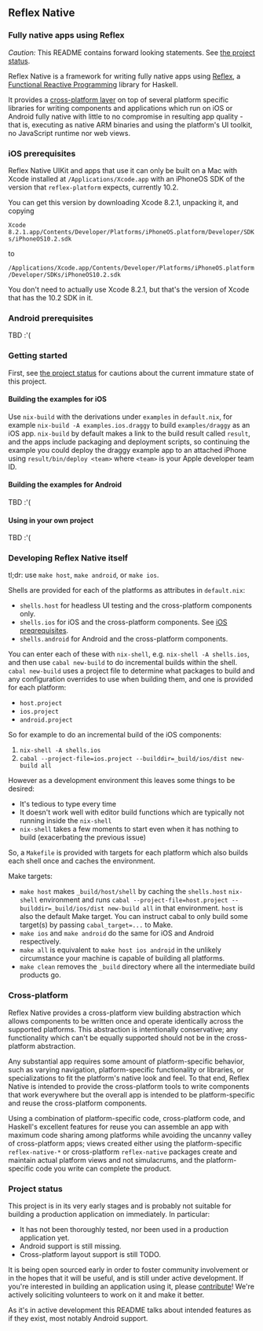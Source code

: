 ## Reflex Native

### Fully native apps using Reflex

_Caution:_ This README contains forward looking statements. See [the project status](#project-status).

Reflex Native is a framework for writing fully native apps using [Reflex](https://github.com/reflex-frp/reflex/), a
[Functional Reactive Programming](https://wiki.haskell.org/Functional_Reactive_Programming) library for Haskell.

It provides a [cross-platform layer](#cross-platform) on top of several platform specific libraries for writing components and applications which run on iOS
or Android fully native with little to no compromise in resulting app quality - that is, executing as native ARM binaries and using the platform's UI toolkit,
no JavaScript runtime nor web views.

### iOS prerequisites

Reflex Native UIKit and apps that use it can only be built on a Mac with Xcode installed at `/Applications/Xcode.app` with an iPhoneOS SDK of the version that
`reflex-platform` expects, currently 10.2.

You can get this version by downloading Xcode 8.2.1, unpacking it, and copying

`Xcode 8.2.1.app/Contents/Developer/Platforms/iPhoneOS.platform/Developer/SDKs/iPhoneOS10.2.sdk`

to

`/Applications/Xcode.app/Contents/Developer/Platforms/iPhoneOS.platform/Developer/SDKs/iPhoneOS10.2.sdk`

You don't need to actually use Xcode 8.2.1, but that's the version of Xcode that has the 10.2 SDK in it.

### Android prerequisites

TBD :'(

### Getting started

First, see [the project status](#project-status) for cautions about the current immature state of this project.

#### Building the examples for iOS

Use `nix-build` with the derivations under `examples` in `default.nix`, for example `nix-build -A examples.ios.draggy` to build `examples/draggy` as an iOS app.
`nix-build` by default makes a link to the build result called `result`, and the apps include packaging and deployment scripts, so continuing the example you
could deploy the draggy example app to an attached iPhone using `result/bin/deploy <team>` where `<team>` is your Apple developer team ID.

#### Building the examples for Android

TBD :'(

#### Using in your own project

TBD :'(

### Developing Reflex Native itself

tl;dr: use `make host`, `make android`, or `make ios`.

Shells are provided for each of the platforms as attributes in `default.nix`:

* `shells.host` for headless UI testing and the cross-platform components only.
* `shells.ios` for iOS and the cross-platform components. See [iOS preqrequisites](#ios-prerequisites).
* `shells.android` for Android and the cross-platform components.

You can enter each of these with `nix-shell`, e.g. `nix-shell -A shells.ios`, and then use `cabal new-build` to do incremental builds within the shell.
`cabal new-build` uses a project file to determine what packages to build and any configuration overrides to use when building them, and one is provided for
each platform:

* `host.project`
* `ios.project`
* `android.project`

So for example to do an incremental build of the iOS components:

1. `nix-shell -A shells.ios`
2. `cabal --project-file=ios.project --builddir=_build/ios/dist new-build all`

However as a development environment this leaves some things to be desired:

* It's tedious to type every time
* It doesn't work well with editor build functions which are typically not running inside the `nix-shell`
* `nix-shell` takes a few moments to start even when it has nothing to build (exacerbating the previous issue)

So, a `Makefile` is provided with targets for each platform which also builds each shell once and caches the environment.

Make targets:

* `make host` makes `_build/host/shell` by caching the `shells.host` `nix-shell` environment and runs
`cabal --project-file=host.project --builddir=_build/ios/dist new-build all` in that environment. `host` is also the default Make target. You can instruct
cabal to only build some target(s) by passing `cabal_target=...` to Make.
* `make ios` and `make android` do the same for iOS and Android respectively.
* `make all` is equivalent to `make host ios android` in the unlikely circumstance your machine is capable of building all platforms.
* `make clean` removes the `_build` directory where all the intermediate build products go.

### Cross-platform

Reflex Native provides a cross-platform view building abstraction which allows components to be written once and operate identically across the supported
platforms. This abstraction is intentionally conservative; any functionality which can't be equally supported should not be in the cross-platform abstraction.

Any substantial app requires some amount of platform-specific behavior, such as varying navigation, platform-specific functionality or libraries, or
specializations to fit the platform's native look and feel. To that end, Reflex Native is intended to provide the cross-platform tools to write components that
work everywhere but the overall app is intended to be platform-specific and reuse the cross-platform components.

Using a combination of platform-specific code, cross-platform code, and Haskell's excellent features for reuse you can assemble an app with maximum code sharing
among platforms while avoiding the uncanny valley of cross-platform apps; views created either using the platform-specific `reflex-native-*` or cross-platform
`reflex-native` packages create and maintain actual platform views and not simulacrums, and the platform-specific code you write can complete the product.

### Project status

This project is in its very early stages and is probably not suitable for building a production application on immediately. In particular:

- It has not been thoroughly tested, nor been used in a production application yet.
- Android support is still missing.
- Cross-platform layout support is still TODO.

It is being open sourced early in order to foster community involvement or in the hopes that it will be useful, and is still under active development. If you're
interested in building an application using it, please [contribute](CONTRIBUTING.md)! We're actively soliciting volunteers to work on it and make it better.

As it's in active development this README talks about intended features as if they exist, most notably Android support.


